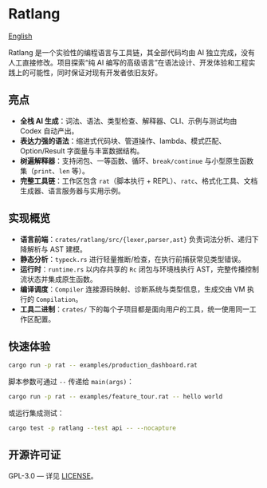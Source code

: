 # Ratlang
[English](README.md)

Ratlang 是一个实验性的编程语言与工具链，其全部代码均由 AI 独立完成，没有人工直接修改。项目探索“纯 AI 编写的高级语言”在语法设计、开发体验和工程实践上的可能性，同时保证对现有开发者依旧友好。

## 亮点
- **全栈 AI 生成**：词法、语法、类型检查、解释器、CLI、示例与测试均由 Codex 自动产出。
- **表达力强的语法**：缩进式代码块、管道操作、lambda、模式匹配、Option/Result 字面量与丰富数据结构。
- **树遍解释器**：支持闭包、一等函数、循环、`break/continue` 与小型原生函数集（`print`、`len` 等）。
- **完整工具链**：工作区包含 `rat`（脚本执行 + REPL）、`ratc`、格式化工具、文档生成器、语言服务器与实用示例。

## 实现概览
- **语言前端**：`crates/ratlang/src/{lexer,parser,ast}` 负责词法分析、递归下降解析与 AST 建模。
- **静态分析**：`typeck.rs` 进行轻量推断/检查，在执行前捕获常见类型错误。
- **运行时**：`runtime.rs` 以内存共享的 `Rc` 闭包与环境栈执行 AST，完整传播控制流状态并集成原生函数。
- **编译调度**：`Compiler` 连接源码映射、诊断系统与类型信息，生成交由 VM 执行的 `Compilation`。
- **工具二进制**：`crates/` 下的每个子项目都是面向用户的工具，统一使用同一工作区配置。

## 快速体验
```bash
cargo run -p rat -- examples/production_dashboard.rat
```
脚本参数可通过 `--` 传递给 `main(args)`：
```bash
cargo run -p rat -- examples/feature_tour.rat -- hello world
```
或运行集成测试：
```bash
cargo test -p ratlang --test api -- --nocapture
```

## 开源许可证
GPL-3.0 — 详见 [LICENSE](./LICENSE)。
